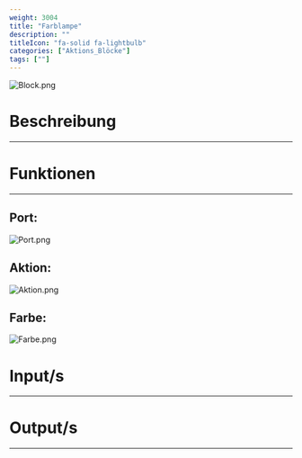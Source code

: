 ```yaml
---
weight: 3004
title: "Farblampe"
description: ""
titleIcon: "fa-solid fa-lightbulb"
categories: ["Aktions_Blöcke"]
tags: [""]
---
```


![Block.png](/images/nxt-images/Kapitel%202%20Aktion%20Bl%C3%B6cke/2.5%20Farblampe/Block.png)


# Beschreibung
---

# Funktionen
---

## Port:

![Port.png](/images/nxt-images/Kapitel%202%20Aktion%20Bl%C3%B6cke/2.5%20Farblampe/Port.png)

## Aktion:

![Aktion.png](/images/nxt-images/Kapitel%202%20Aktion%20Bl%C3%B6cke/2.5%20Farblampe/Aktion.png)

## Farbe:

![Farbe.png](/images/nxt-images/Kapitel%202%20Aktion%20Bl%C3%B6cke/2.5%20Farblampe/Farbe.png)

# Input/s
---

# Output/s
---
